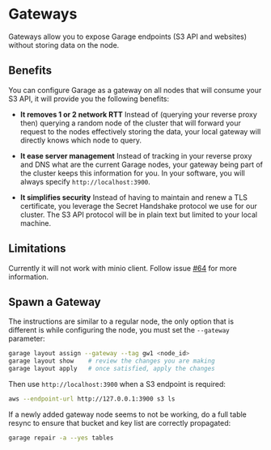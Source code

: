 # Gateways

Gateways allow you to expose Garage endpoints (S3 API and websites) without storing data on the node.

## Benefits

You can configure Garage as a gateway on all nodes that will consume your S3 API, it will provide you the following benefits:

  - **It removes 1 or 2 network RTT** Instead of (querying your reverse proxy then) querying a random node of the cluster that will forward your request to the nodes effectively storing the data, your local gateway will directly knows which node to query. 

  - **It ease server management** Instead of tracking in your reverse proxy and DNS what are the current Garage nodes, your gateway being part of the cluster keeps this information for you. In your software, you will always specify `http://localhost:3900`.

  - **It simplifies security** Instead of having to maintain and renew a TLS certificate, you leverage the Secret Handshake protocol we use for our cluster. The S3 API protocol will be in plain text but limited to your local machine.

## Limitations

Currently it will not work with minio client. Follow issue [#64](https://git.deuxfleurs.fr/Deuxfleurs/garage/issues/64) for more information.

## Spawn a Gateway

The instructions are similar to a regular node, the only option that is different is while configuring the node, you must set the `--gateway` parameter:

```bash
garage layout assign --gateway --tag gw1 <node_id>
garage layout show    # review the changes you are making
garage layout apply   # once satisfied, apply the changes
```

Then use `http://localhost:3900` when a S3 endpoint is required:

```bash
aws --endpoint-url http://127.0.0.1:3900 s3 ls
```

If a newly added gateway node seems to not be working, do a full table resync to ensure that bucket and key list are correctly propagated:

```bash
garage repair -a --yes tables
```
